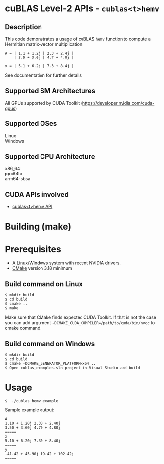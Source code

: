 # cuBLAS Level-2 APIs - `cublas<t>hemv`

## Description

This code demonstrates a usage of cuBLAS `hemv` function to compute a Hermitian matrix-vector multiplication

```
A = | 1.1 + 1.2j | 2.3 + 2.4j |
    | 3.5 + 3.6j | 4.7 + 4.8j |
    
x = | 5.1 + 6.2j | 7.3 + 8.4j |
```

See documentation for further details.

## Supported SM Architectures

All GPUs supported by CUDA Toolkit (https://developer.nvidia.com/cuda-gpus)  

## Supported OSes

Linux  
Windows

## Supported CPU Architecture

x86_64  
ppc64le  
arm64-sbsa

## CUDA APIs involved
- [cublas\<t>hemv API](https://docs.nvidia.com/cuda/cublas/index.html#cublas-lt-t-gt-hemv)

# Building (make)

# Prerequisites
- A Linux/Windows system with recent NVIDIA drivers.
- [CMake](https://cmake.org/download) version 3.18 minimum

## Build command on Linux
```
$ mkdir build
$ cd build
$ cmake ..
$ make
```
Make sure that CMake finds expected CUDA Toolkit. If that is not the case you can add argument `-DCMAKE_CUDA_COMPILER=/path/to/cuda/bin/nvcc` to cmake command.

## Build command on Windows
```
$ mkdir build
$ cd build
$ cmake -DCMAKE_GENERATOR_PLATFORM=x64 ..
$ Open cublas_examples.sln project in Visual Studio and build
```

# Usage
```
$  ./cublas_hemv_example
```

Sample example output:

```
A
1.10 + 1.20j 2.30 + 2.40j 
3.50 + 3.60j 4.70 + 4.80j 
=====
x
5.10 + 6.20j 7.30 + 8.40j 
=====
y
-41.42 + 45.90j 19.42 + 102.42j 
=====
```
